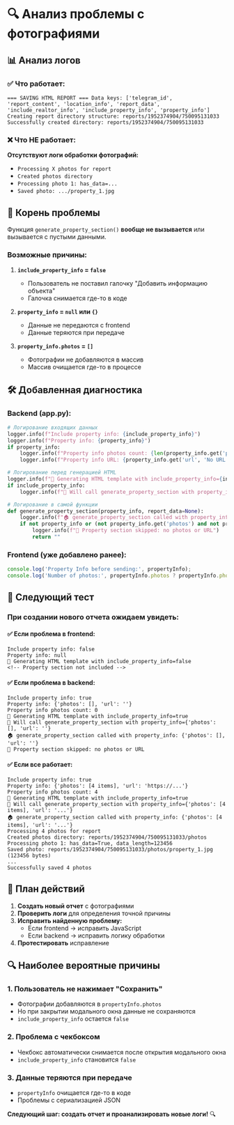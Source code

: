 # 🔍 Анализ проблемы с фотографиями

## 📊 Анализ логов

### ✅ Что работает:
```
=== SAVING HTML REPORT === Data keys: ['telegram_id', 'report_content', 'location_info', 'report_data', 'include_realtor_info', 'include_property_info', 'property_info']
Creating report directory structure: reports/1952374904/750095131033
Successfully created directory: reports/1952374904/750095131033
```

### ❌ Что НЕ работает:
**Отсутствуют логи обработки фотографий:**
- `Processing X photos for report`
- `Created photos directory`  
- `Processing photo 1: has_data=...`
- `Saved photo: .../property_1.jpg`

## 🎯 Корень проблемы

Функция `generate_property_section()` **вообще не вызывается** или вызывается с пустыми данными.

### Возможные причины:

1. **`include_property_info` = `false`**
   - Пользователь не поставил галочку "Добавить информацию объекта"
   - Галочка снимается где-то в коде

2. **`property_info` = `null` или `{}`**
   - Данные не передаются с frontend
   - Данные теряются при передаче

3. **`property_info.photos` = `[]`**
   - Фотографии не добавляются в массив
   - Массив очищается где-то в процессе

## 🛠️ Добавленная диагностика

### Backend (app.py):
```python
# Логирование входящих данных
logger.info(f"Include property info: {include_property_info}")
logger.info(f"Property info: {property_info}")
if property_info:
    logger.info(f"Property info photos count: {len(property_info.get('photos', []))}")
    logger.info(f"Property info URL: {property_info.get('url', 'No URL')}")

# Логирование перед генерацией HTML
logger.info(f"🔧 Generating HTML template with include_property_info={include_property_info}")
if include_property_info:
    logger.info(f"🔧 Will call generate_property_section with property_info={property_info}")

# Логирование в самой функции
def generate_property_section(property_info, report_data=None):
    logger.info(f"🏠 generate_property_section called with property_info: {property_info}")
    if not property_info or (not property_info.get('photos') and not property_info.get('url')):
        logger.info(f"🚫 Property section skipped: no photos or URL")
        return ""
```

### Frontend (уже добавлено ранее):
```javascript
console.log('Property Info before sending:', propertyInfo);
console.log('Number of photos:', propertyInfo.photos ? propertyInfo.photos.length : 0);
```

## 🧪 Следующий тест

### При создании нового отчета ожидаем увидеть:

#### ✅ Если проблема в frontend:
```
Include property info: false
Property info: null
🔧 Generating HTML template with include_property_info=false
<!-- Property section not included -->
```

#### ✅ Если проблема в backend:
```
Include property info: true
Property info: {'photos': [], 'url': ''}
Property info photos count: 0
🔧 Generating HTML template with include_property_info=true
🔧 Will call generate_property_section with property_info={'photos': [], 'url': ''}
🏠 generate_property_section called with property_info: {'photos': [], 'url': ''}
🚫 Property section skipped: no photos or URL
```

#### ✅ Если все работает:
```
Include property info: true
Property info: {'photos': [4 items], 'url': 'https://...'}
Property info photos count: 4
🔧 Generating HTML template with include_property_info=true
🔧 Will call generate_property_section with property_info={'photos': [4 items], 'url': '...'}
🏠 generate_property_section called with property_info: {'photos': [4 items], 'url': '...'}
Processing 4 photos for report
Created photos directory: reports/1952374904/750095131033/photos
Processing photo 1: has_data=True, data_length=123456
Saved photo: reports/1952374904/750095131033/photos/property_1.jpg (123456 bytes)
...
Successfully saved 4 photos
```

## 🎯 План действий

1. **Создать новый отчет** с фотографиями
2. **Проверить логи** для определения точной причины
3. **Исправить найденную проблему:**
   - Если frontend → исправить JavaScript
   - Если backend → исправить логику обработки
4. **Протестировать** исправление

## 🔍 Наиболее вероятные причины

### 1. **Пользователь не нажимает "Сохранить"**
- Фотографии добавляются в `propertyInfo.photos`
- Но при закрытии модального окна данные не сохраняются
- `include_property_info` остается `false`

### 2. **Проблема с чекбоксом**
- Чекбокс автоматически снимается после открытия модального окна
- `include_property_info` становится `false`

### 3. **Данные теряются при передаче**
- `propertyInfo` очищается где-то в коде
- Проблемы с сериализацией JSON

**Следующий шаг: создать отчет и проанализировать новые логи!** 🔍
